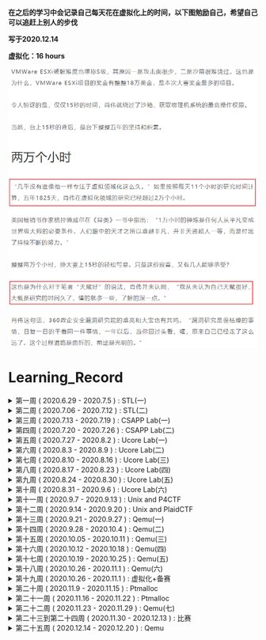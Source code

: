 **在之后的学习中会记录自己每天花在虚拟化上的时间，以下图勉励自己，希望自己可以追赶上别人的步伐**

**写于2020.12.14**

**虚拟化：16 hours**

![](hour.png)

# Learning_Record

<details>
<summary>第一周  ( 2020.6.29 - 2020.7.5 )  :  STL(一)</summary>


- 弄完STL vector
- 补C++
- 南大计算机基础

</details>

<details>
<summary>第二周  ( 2020.7.06 - 2020.7.12 )  :  STL(二)</summary>


- 弄完STL list tree
- csapp 看到 2.3.2

</details>

<details>
<summary>第三周  ( 2020.7.13 - 2020.7.19 )  :  CSAPP Lab(一)</summary>


- Data Lab
- Bomb Lab
- Attack Lab
- Cache Lab

</details>

<details>
<summary>第四周  ( 2020.7.20 - 2020.7.26 )  :  CSAPP Lab(二)</summary>


- Malloc Lab
- Shell Lab

</details>

<details>
<summary>第五周  ( 2020.7.27 - 2020.8.2 )  :  Ucore Lab(一)</summary>

- 看完csapp
- Ucore Lab1

</details>

<details>
<summary>第六周  ( 2020.8.3 - 2020.8.9 )  :  Ucore Lab(二)</summary>


- Ucore Lab2-6
- Ucore 扩展做到 Lab1

</details>

<details>
<summary>第七周  ( 2020.8.10 - 2020.8.16 )  :  Ucore Lab(三)</summary>


- Ucore Lab7
- Ucore 扩展做到 Lab5

</details>

<details>
<summary>第八周  ( 2020.8.17 - 2020.8.23 )  :  Ucore Lab(四)</summary>


- Ucore Lab8
- Ucore 扩展做到 Lab7
- 整理6个关于整数/浮点数的CVE漏洞

</details>

<details>
<summary>第九周  ( 2020.8.24 - 2020.8.30 )  :  Ucore Lab(五)</summary>


- Ucore Lab 8 扩展
- 复现DirtyCow
- Makefile
- Google CTF sprint

</details>

<details>
<summary>第十周  ( 2020.8.31 - 2020.9.6 )  :  Ucore Lab(六)</summary>


- Ucore Lab 8 扩展
- 复现DirtyCow
- Makefile
- Google CTF sprint

</details>

<details>
<summary>第十一周  ( 2020.9.7 - 2020.9.13 )  :  Unix and P4CTF</summary>


- P4CTF KVM
- Unix 第一章

</details>

<details>
<summary>第十二周  ( 2020.9.14 - 2020.9.20 )  :  Unix and PlaidCTF</summary>


- PlaidCTF sandybox
- Unix 第四章

</details>

<details>
<summary>第十三周  ( 2020.9.21 - 2020.9.27 )  :  Qemu(一)</summary>


- Blizzard CTF
- Qemu 2.3
- ELF解析器

</details>

<details>
<summary>第十四周  ( 2020.9.28 - 2020.10.4 )  :  Qemu(二)</summary>


- Rdb调试器
- Qemu 2.5

</details>

<details>
<summary>第十五周  ( 2020.10.05 - 2020.10.11 )  :  Qemu(三)</summary>


- Qemu 3
- HITB CTF
- C语言实现面向对象
- 搭建漏洞复现环境

</details>

<details>
<summary>第十六周  ( 2020.10.12 - 2020.10.18 )  :  Qemu(四)</summary>


- day1: 搭建漏洞复现环境
- day2: 搭建漏洞复现环境
- day3: 复现CVE-2015-5156 写完 poc 和 exp
- day4: 复现CVE-2015-7504 分析完漏洞成因和执行流程
- day5: 复现CVE-2015-7504 写完 poc 由于涉及一个crc校验所以exp没有写出来
- day6: GACTF babyqemu
- day7: N1CTF Kemu 尝试做了一下  没做出来

</details>

<details>
<summary>第十七周  ( 2020.10.19 - 2020.10.25 )  :  Qemu(五)</summary>

- 2020.10.19  :  

  - [ ] N1CTF Kemu 没做完

- 2020.10.20：

  - [x] 2019 Qwb Qwct 这道题和之前的比起来就是多了一个对输入的数据会进行一些操作

    **漏洞模式1：当存储数据的buffer被填充满的时候，使用strlen得到的结果可能会是比理想值大的，因为其会把buffer后面的内容的长度也算进去**

    **漏洞模式2：以数组的size作为下标的时候，会导致读取或写入的时候，读取或写入到数组后面的区间**

- 2020.10.21：

  - [x] C++ prime 看了一下 以前没有注意到的章节
  - [x] 刷了两道LeetCode的简单题，一道是检验输入的字符是否是长按产生的利用双指针方法，一道是利用两个栈来替代队列使用的方法是一个栈用来主要存储数据另一个栈来辅助存储和汉诺塔比较类似

- 2020.10.22：

  - [x] Pwnable 3 道题，由于gdb环境崩了，所以就只做了3道，第一道start是个很简单的栈溢出然后往栈上写shellcode，第二道也是往栈上写shellocde使用orw，第三道有趣一些是一个计算器不过计算器对数据处理的不够细致在输入如"+666"这种数据的时候会导致越界读或写
  
- 2020.10.23：

  - [x] N1CTF Kemu  收尾，以前没遇见过的题目类型，修改了原有的qemu设备代码，而不是自己新添加的设备，而且还涉及到了一个附属设备的东西
  
- 2020.10.24:

  - [ ] ByteCtf 尝试做了qiao 和 gun，qiao涉及了ollvm混淆就没做出来，gun的洞在哪也没找到

- 2020.10.25：

  - [x] qemu看完i440fx初始化，准备加速看一下那本书，理一下虚拟机初始化的过程，然后仔细看看源码
  - [x] 在wh1te师傅的帮助下，解出qiao，完成byetctf签到，ORZ
  - [ ] 整理qiao和easyheap的漏洞模式，但是没看出哪里有洞，ORZ

</details>

<details>
<summary>第十八周  ( 2020.10.26 - 2020.11.1 )  :  Qemu(六)</summary>

- 2020.10.26  :
  - [x] qemu 书看到fw_cfg设备那里，又回头看了下前面关于QOM那里的内容，对于qemu中实现的面向对象脑中有一个大概的框架，关于主板初始化，书中主板初始化这章也涉及了很多后面的章节的内容，不过对于主板初始化来说主要就是这几个步骤，创建北桥、创建PCI根总线、创建根PCI总线上北桥部分、创建初始化相关的MemoryRegion、创建PIIX3设备，对于虚拟机初始化来说，主要是下面几个步骤，内存计算，CPU初始化，内存初始化，主板初始化，中断初始化
  - [x] 分析了一下主板初始化的源码，不过没有分析完，复习了一下QOM相关的代码
  - [x] 两道leetcode题，第一道是计算数组中比当前数字小的数字的个数(利用二叉树思想做的)，第二道是判断是不是平衡树，方法是用前序遍历，每一次遍历都计算一次深度，然后做差进行对比
- 2020.10.27：
  - [x] qemu 书看完fw_cfg设备，fw_cfg设备主要的作用是用来给虚拟机转递信息的，包括给bios传递之前初始化过的主板上的硬件当中的信息，并且也可以给虚拟系统传文件，也可以起到像是一个微型的vmtools的作用。seabios并没有深究，因为这个seabios设计到的是bios的代码，和虚拟化感觉有关系但是关系并不是特别大，所以略读了一下
  - [x] 安好了codeql，简单的学了一些ql语法，审了一下freetype
  - [x] 两道leetcode题，第一道是二叉树的前序遍历直接套模板就可以了，第二道是求二叉树的最大深度这道题也是利用前序遍历，然后根据depth = max(depth(root->left) + depth(root->right)) + 1这个公式可以计算出来，左右子树的深度，然后找最大的就可以了
- 2020.10.28：

  - [x] 两道leetcode题，第一道是检测是不是对称的二叉树，第二道是把二叉树对称转换一下
- 2020.10.29：
- [x] 社团招新，省赛备赛
- 2020.10.30：
  
  - [x] 社团招新，省赛备赛
- 2020.10.31：
  - [x] 社团招新，省赛备赛
  
- 2020.11.1：
  - [x] 社团招新，省赛备赛

</details>

<details>
<summary>第十九周  ( 2020.10.26 - 2020.11.1 )  :  虚拟化+备赛</summary>

-   2020.11.2：
    - [x] linux下的反调试，linux下的反调试的原理是因为gdb它动调的原理是使用ptrace，所以我们在程序里如果加了一句只可以被一个进程追踪的话，那么被gdb加载动调的时候就会直接结束
    - [x] 脱linux下的upx壳，脱upx壳就是利用ida远程动调，然后再利用idc脚本把程序dump出来，然后再进行之后的静态分析或动调调试
    - [x] 利用上面的两个知识点出了道题，攒fuzz机
-   2020.11.3：
    
    - [x] 尝试使用ptrace把反调试加固一下，加固的方法就是子进程所有执行的函数全部都是我们改写的函数，也就相当于一个小型的虚拟机，子进程中执行的是伪指令，真正的指令是在父进程中进行解释的，(准备用这个知识点出一道题)
    - [x] 复习一下base64加解密的原理
    - [x] 两道leetcode题，第一道是二叉树的最近公共祖先，最近公共祖先的定义为：“对于有根树 T 的两个结点 p、q，最近公共祖先表示为一个结点 x，满足 x 是 p、q 的祖先且 x 的深度尽可能大（一个节点也可以是它自己的祖先）这道题的解决方法是通过递归对二叉树进行后序遍历，当遇到节点 pp 或 qq 时返回。从底至顶回溯，当节点 p,q 在节点 root 的异侧时，节点 root 即为最近公共祖先，则向上返回 root；第二道是从上到下打印二叉树 II，这道题是使用的别人的方法，首先现根据当前结点，计算出下一层一共有多少个结点，然后打印本层结点的时候，每打印完一次，就把当前层结点数量减一，当节点数量为0时则打印完毕，当前层打印完毕就开始打印下一层
-   2020.11.4：

    - [x] 比赛备赛

    - [x] 两道leetcode题，第一道是寻找二叉搜索树中的第k大结点，二叉搜索树定义：二叉搜索树，它或者是一棵空树，或者是具有下列性质的二叉树：若它的左子树不空，则左子树上所有结点的值均小于它的根结点的值；若它的右子树不空，则右子树上所有结点的值均大于它的根结点的值；它的左、右子树也分别为二叉搜索树。利用的方法是二叉搜索树的中序遍历(左中右)为一个递增的有序序列，反中序遍历(右中左)为递减的有序序列，我起初的想法是遍历树上的所有结点，然后把所有的值存起来，然后对所有的值排序，排序之后再求第k大的结点，中间步骤太多所以超时了；第二道是二叉搜索树的最近公共祖先，和昨天做的那道二叉树的最近公共祖先一样的解法
-   2020.11.5：
  - [x] 出题恰钱，去ollvm混淆的时候，会修改程序逻辑，所以原先写的代码逻辑就不可以用了，得重新写一下，所以得明天才能出完了
  - [x] 两道leetcode题，第一道是合并二叉树，找到四个临界条件，两个树的结点都存在，第一个树的结点存在第二个树的结点不存在，第一个树的结点不存在第二个树的结点不存在，两个树的结点都不存在，根据这四个结点做相应操作即可，第二道是平衡二叉树，遍历每个结点的左右子树，然后计算出深度差，检测深度查是不是大于1即可
-   2020.11.6：
    - [x] 出完题目
    - [x] 学了一下codeql，主要是做了一下CodeQL U-Boot Challenge这个实验，一共有十个实验，做完了9个，然后翻译了一下官方的关于类的文档，没有翻译完，翻译了一半，感觉ql里面的类和c++的类很像
    - [x] 三道leetcode题，两道都是重复的题，相当于复习了，一道是对称二叉树，一道是翻转二叉树，对称二叉树的思路：比如有两个同一层的节点，a和b，用a的左和b的右做对比，用a的右和b的左做对比，然后再把边界考虑好即可；第二道是翻转二叉树，就正常的交换即可，第三道是单值二叉树，考虑好边界条件，然后遍历即可
-   2020.11.7：
    - [x] 做完CodeQL U-Boot Challenge实验，这个实验最后的step-10，难度比之前高了很多，所以这个实验用了挺长时间
    - [x] Codeql看了以下数据流的相关文档，中间有很多翻译不过来的东西，而且也就理解了大概意思(自认为)
-   2020.11.8：
    - [x] 两道leetcode，第一道是二叉树的直径，这道题就是二叉树深度的变种题，改一改就可以过了；第二道是修剪二叉搜索树，因为是二叉搜索树所以就简单了许多，有两种情况，当前节点是小于low还是大于high，小于low就减掉左子树保留右子树，如果大于high就减掉右子树保留左子树
    - [x] 翻译了一下迭代器的库的文档，但是没太搞懂怎么用

</details>

<details>
<summary>第二十周  ( 2020.11.9 - 2020.11.15 )  :  Ptmalloc</summary>

-   2020.11.9：
    
    - [x] ctf-wiki，为了比赛看了下ptmalloc部分的文档
    - [x] 两道leetcode
-   2020.11.10：
    
    - [x] Chunk Extend and Overlapping 学习 做wiki上相关例题
-   2020.11.11：
    
    - [x] Fastbin Attack 学习 做wiki上相关例题
-   2020.11.12：
    
    - [x] Unsorted Bin Attack 学习 做wiki上相关例题
-   2020.11.13：
    
    - [x] libc2.23 Tcache Attack 学习 做Wiki上相关例题
-   2020.11.14：
    
    - [x] 做两道和malloc_consolidate有关的题目
-   2020.11.15：
    - [x] House Of Einherjar 学习 做wiki上相关例题

</details>

<details>
<summary>第二十一周  ( 2020.11.16 - 2020.11.22 )  :  Ptmalloc</summary>

-   2020.11.16：

    - [x] 阅读wiki上深度理解ptmalloc那一章
    - [x] 阅读ptmalloc源码
-   2020.11.17：
    
    - [x] 学习libc2.31版本的各种漏洞利用方式
-   2020.11.18：
    
    - [x] Tcache stash unlink attack 学习 做相关的题目
-   2020.11.19：
    
    - [x] 阅读并调试shellphish的how2heap(看的2.23和2.27部分)
    - [x] IO_FILE攻击学习（一）
-   2020.11.20：
    
    - [x] 阅读并调试shellphish的how2heap(看的2.31部分)
    - [x] IO_FILE攻击学习（二）
-   2020.11.21：
    
    - [x] 比赛第一天，输出两道题目，一道是利用的Tcache stash unlink attack攻击，另一道是用到了没有学过的知识点，就是当scanf获取的输入过长时，他会申请一个largebin来存输入，这样就可以触发malloc_consolidate，然后就可以通过uaf泄露出libc了
-   2020.11.22：
    
    - [x] 比赛第二天，输出两道题目，一道是C++ pwn，这道题有一个越界写但是具体的利用方法不太知道，就是很玄学，另一道是堆风水

</details>

<details>
<summary>第二十二周  ( 2020.11.23 - 2020.11.29 )  :  Qemu(七)</summary>


-   2020.11.23：
    - [x] 复现一下周六周日比赛没做出来的一个题
    - [x] 周六周日比赛睡得有点太晚，没啥精神，下午就又睡了一会，晚上有些别的事情
-   2020.11.24：
    
    - [x] 阅读qemu内存初始化那一章，最开始这部分和操作系统中内存管理差不多，主要就是介绍了一下寻址机制(影子页表与EPT)
    - [x] leetcode两道题，第一道是简单的贪心算法，给孩子分配饼干，贪心策略是给剩余孩子里最小饥饿度的孩子分配最小的能饱腹的饼干。第二道也是一道简单的贪心算法，贪心策略为在每次遍历中，只考虑并更新相邻一侧的大小关系。
-   2020.11.25：
    - [x] 阅读qemu 2.8.1有关内存初始化相关的代码，qemu中模拟的虚拟机内存是以树形链接起来的，然后为了配合kvm需要将树形平坦化来提交给kvm，其中影子页表是可以直接把gpa转换成hpa但是效率低下，还有就是在ept机制下，只有在进入了虚拟机模式下才会开启ept寻址机制，如果不在虚拟机模式下就还是正常的虚拟地址到物理地址的转换机制
    - [x] leetcode两道题，两道贪心算法的题，第一道是要在给定的几个区间中，去除掉重复的区间，来保证剩余的区间内没有重叠的区间，使用的策略是把所有区间按右区间值来排序，然后从小到大遍历，比较左区间和右区间的值来选择去除还是保留，第二道是种花问题，要求是种的花左右不能再种花，使用的策略是，从左到右遍历，如果说当前点的左右都没种花，那么把这点种上花，然后种的数量+1，最后把种的数量与要求种的数量做对比即可
-   2020.11.26-29：
    - [x] Codeql弄了github上的两个例子，不过有一些东西搞了好久才懂该怎么弄

</details>

<details>
<summary>第二十三到第二十四周  ( 2020.11.30 - 2020.12.13 )  :  比赛</summary>

-   2020.11.30-2020.12.13：
    - [x] 这两周有考核还有线下赛，就没有每天写周报了，14号之后再继续开始

</details>

<details>
<summary>第二十五周  ( 2020.12.14 - 2020.12.20 )  :  Qemu</summary>

- 2020.12.14：

  - [x] 复现了一下CVE-2020-14364 Qemu逃逸漏洞，里面涉及了一些usb的相关知识，需要先了解一下usb的相关知识，因为我们需要伪造数据包，所以需要知道usb发包收包的代码怎么写，漏洞成因基本已经了解，弄明白usb部分就可以写出exp了
  - [x]  看了一下深入理解linux内核，复习复习操作系统相关知识
  
- 2020.12.14：
  - [x] 继续复现CVE-2020-14364，想着使用codeql来找函数的调用链和污点数据的流向，但是codeql环境出现了些问题，就导致又没有复现成功